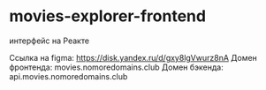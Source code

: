 # movies-explorer-frontend

интерфейс на Реакте

Ссылка на figma: https://disk.yandex.ru/d/gxy8lgVwurz8nA
Домен фронтенда: movies.nomoredomains.club
Домен бэкенда: api.movies.nomoredomains.club